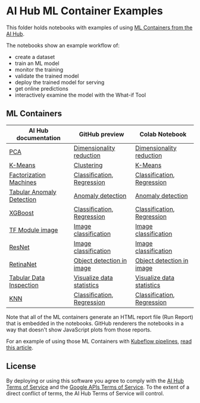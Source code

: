 # AI Hub ML Container Examples

This folder holds notebooks with examples of using [ML Containers from the AI Hub](https://aihub.cloud.google.com/u/0/s?category=ml-container). 

The notebooks show an example workflow of:
- create a dataset
- train an ML model
- monitor the training
- validate the trained model
- deploy the trained model for serving
- get online predictions
- interactively examine the model with the What-if Tool

## ML Containers

| AI Hub documentation | GitHub preview | Colab Notebook |
| --- | --- | --- |
| [PCA](https://aihub.cloud.google.com/u/0/p/products%2Fcd31a10b-85db-4c78-830c-a3794dd606ce) | [Dimensionality reduction](pca/pca.ipynb) | [Dimensionality reduction](https://colab.research.google.com/github/GoogleCloudPlatform/ai-platform-samples/blob/master/notebooks/samples/aihub/pca/pca.ipynb)
| [K-Means](https://aihub.cloud.google.com/u/0/p/products%2F0e0d2ed0-5563-4639-b348-53a83ac4ff4e) | [Clustering](kmeans/kmeans.ipynb) | [K-Means](https://colab.research.google.com/github/GoogleCloudPlatform/ai-platform-samples/blob/master/notebooks/samples/aihub/kmeans/kmeans.ipynb) |
| [Factorization Machines](https://aihub.cloud.google.com/u/0/p/products%2F2fdb9ade-17cc-4872-8d30-ca38aab5f071) | [Classification](factorization_machines_classification/factorization_machines_classification.ipynb), [Regression](factorization_machines_regression/factorization_machines_regression.ipynb) | [Classification](https://colab.research.google.com/github/GoogleCloudPlatform/ai-platform-samples/blob/master/notebooks/samples/aihub/factorization_machines_classification/factorization_machines_classification.ipynb), [Regression](https://colab.research.google.com/github/GoogleCloudPlatform/ai-platform-samples/blob/master/notebooks/samples/aihub/factorization_machines_regression/factorization_machines_regression.ipynb) |
| [Tabular Anomaly Detection](https://aihub.cloud.google.com/u/0/p/products%2F6427563a-f2a8-4f9e-a104-a4dbc95d4e3e) | [Anomaly detection](tabular_anomaly_detection/tabular_anomaly_detection.ipynb) | [Anomaly detection](https://colab.research.google.com/github/GoogleCloudPlatform/ai-platform-samples/blob/master/notebooks/samples/aihub/tabular_anomaly_detection/tabular_anomaly_detection.ipynb) |
| [XGBoost](https://aihub.cloud.google.com/u/0/p/products%2F0ccd8a63-71a7-4e48-a68b-685692a62e92) | [Classification](xgboost_classification/xgboost_classification.ipynb), [Regression](xgboost_regression/xgboost_regression.ipynb) | [Classification](https://colab.research.google.com/github/GoogleCloudPlatform/ai-platform-samples/blob/master/notebooks/samples/aihub/xgboost_classification/xgboost_classification.ipynb), [Regression](https://colab.research.google.com/github/GoogleCloudPlatform/ai-platform-samples/blob/master/notebooks/samples/aihub/xgboost_regression/xgboost_regression.ipynb) |
| [TF Module image](https://aihub.cloud.google.com/u/0/p/products%2F404b6288-7a92-42d2-869d-862df6cba931) | [Image classification](tf_module_image/tf_module_image.ipynb) | [Image classification](https://colab.research.google.com/github/GoogleCloudPlatform/ai-platform-samples/blob/master/notebooks/samples/aihub/tf_module_image/tf_module_image.ipynb) |
| [ResNet](https://aihub.cloud.google.com/u/0/p/products%2F4b08be38-7a6c-41b8-9d13-bfaa11cf199f) | [Image classification](resnet/resnet.ipynb) | [Image classification](https://colab.research.google.com/github/GoogleCloudPlatform/ai-platform-samples/blob/master/notebooks/samples/aihub/retinanet/retinanet.ipynb) |
| [RetinaNet](https://aihub.cloud.google.com/u/0/p/products%2F5ab1b26d-9d4a-44c7-8dbc-365d4d5233f3) | [Object detection in image](retinanet/retinanet.ipynb) | [Object detection in image](https://colab.research.google.com/github/post2web/aihub-ml-container-examples/blob/master/notebooks/retinanet.ipynb) |
| [Tabular Data Inspection](https://aihub.cloud.google.com/u/0/p/products%2F19b6a156-3ede-47de-9aa4-ace6b351849b) |  [Visualize data statistics](tabular_data_inspection/tabular_data_inspection.ipynb) | [Visualize data statistics](https://colab.research.google.com/github/GoogleCloudPlatform/ai-platform-samples/blob/master/notebooks/samples/aihub/tabular_data_inspection/tabular_data_inspection.ipynb) |
| [KNN](https://aihub.cloud.google.com/u/0/p/products%2F9d576c4f-e774-4626-b19e-ff5f9dd2d7e6) | [Classification](knn_classification/knn_classification.ipynb), [Regression](knn_regression/knn_regression.ipynb) | [Classification](https://colab.research.google.com/github/GoogleCloudPlatform/ai-platform-samples/blob/master/notebooks/samples/aihub/knn_classification/knn_classification.ipynb), [Regression](https://colab.research.google.com/github/GoogleCloudPlatform/ai-platform-samples/blob/master/notebooks/samples/aihub/knn_regression/knn_regression.ipynb) |


Note that all of the ML containers generate an HTML report file (Run Report) that is embedded in the notebooks. GitHub renderers the notebooks in a way that doesn't show JavaScript plots from those reports.

For an example of using those ML Containers with [Kubeflow pipelines](https://www.kubeflow.org/docs/pipelines/overview/pipelines-overview/), [read this article](https://www.linkedin.com/pulse/pipelines-production-ml-systems-ivelin-angelov).

## License

By deploying or using this software you agree to comply with the [AI Hub Terms of Service]( https://aihub.cloud.google.com/u/0/aihub-tos) and the [Google APIs Terms of Service](https://developers.google.com/terms/). To the extent of a direct conflict of terms, the AI Hub Terms of Service will control.